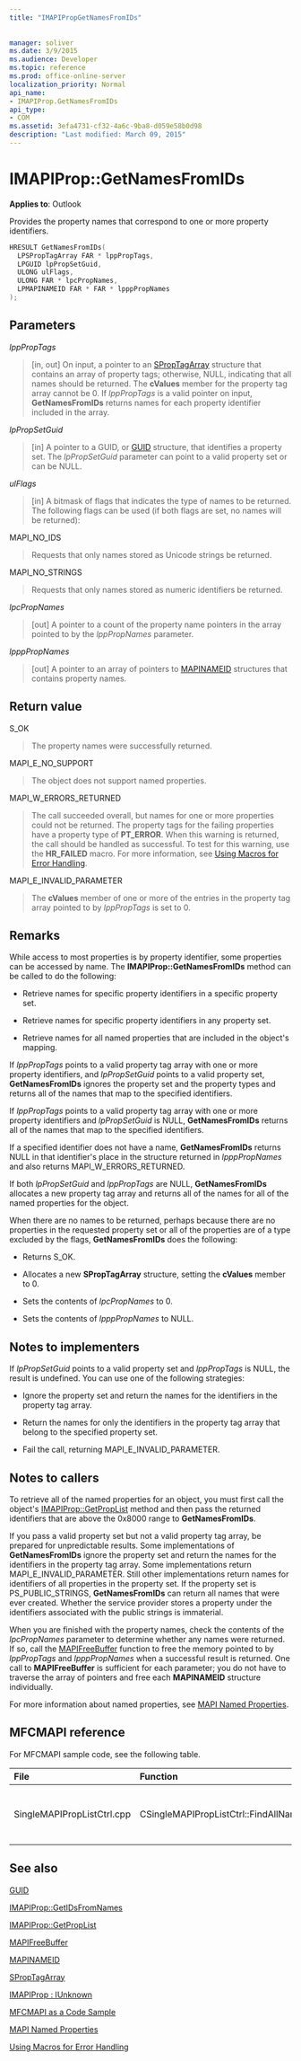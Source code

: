 ```yaml
---
title: "IMAPIPropGetNamesFromIDs"
 
 
manager: soliver
ms.date: 3/9/2015
ms.audience: Developer
ms.topic: reference
ms.prod: office-online-server
localization_priority: Normal
api_name:
- IMAPIProp.GetNamesFromIDs
api_type:
- COM
ms.assetid: 3efa4731-cf32-4a6c-9ba8-d059e58b0d98
description: "Last modified: March 09, 2015"
---
```


# IMAPIProp::GetNamesFromIDs

  
  
**Applies to**: Outlook 
  
Provides the property names that correspond to one or more property identifiers.
  
```cpp
HRESULT GetNamesFromIDs(
  LPSPropTagArray FAR * lppPropTags,
  LPGUID lpPropSetGuid,
  ULONG ulFlags,
  ULONG FAR * lpcPropNames,
  LPMAPINAMEID FAR * FAR * lpppPropNames
);
```

## Parameters

 _lppPropTags_
  
> [in, out] On input, a pointer to an [SPropTagArray](sproptagarray.md) structure that contains an array of property tags; otherwise, NULL, indicating that all names should be returned. The **cValues** member for the property tag array cannot be 0. If  _lppPropTags_ is a valid pointer on input, **GetNamesFromIDs** returns names for each property identifier included in the array. 
    
 _lpPropSetGuid_
  
> [in] A pointer to a GUID, or [GUID](guid.md) structure, that identifies a property set. The  _lpPropSetGuid_ parameter can point to a valid property set or can be NULL. 
    
 _ulFlags_
  
> [in] A bitmask of flags that indicates the type of names to be returned. The following flags can be used (if both flags are set, no names will be returned):
    
MAPI_NO_IDS 
  
> Requests that only names stored as Unicode strings be returned. 
    
MAPI_NO_STRINGS 
  
> Requests that only names stored as numeric identifiers be returned. 
    
 _lpcPropNames_
  
> [out] A pointer to a count of the property name pointers in the array pointed to by the  _lppPropNames_ parameter. 
    
 _lpppPropNames_
  
> [out] A pointer to an array of pointers to [MAPINAMEID](mapinameid.md) structures that contains property names. 
    
## Return value

S_OK 
  
> The property names were successfully returned. 
    
MAPI_E_NO_SUPPORT 
  
> The object does not support named properties. 
    
MAPI_W_ERRORS_RETURNED 
  
> The call succeeded overall, but names for one or more properties could not be returned. The property tags for the failing properties have a property type of **PT_ERROR**. When this warning is returned, the call should be handled as successful. To test for this warning, use the **HR_FAILED** macro. For more information, see [Using Macros for Error Handling](using-macros-for-error-handling.md). 
    
MAPI_E_INVALID_PARAMETER 
  
> The **cValues** member of one or more of the entries in the property tag array pointed to by  _lppPropTags_ is set to 0. 
    
## Remarks

While access to most properties is by property identifier, some properties can be accessed by name. The **IMAPIProp::GetNamesFromIDs** method can be called to do the following: 
  
- Retrieve names for specific property identifiers in a specific property set.
    
- Retrieve names for specific property identifiers in any property set.
    
- Retrieve names for all named properties that are included in the object's mapping.
    
If  _lppPropTags_ points to a valid property tag array with one or more property identifiers, and  _lpPropSetGuid_ points to a valid property set, **GetNamesFromIDs** ignores the property set and the property types and returns all of the names that map to the specified identifiers. 
  
If  _lppPropTags_ points to a valid property tag array with one or more property identifiers and  _lpPropSetGuid_ is NULL, **GetNamesFromIDs** returns all of the names that map to the specified identifiers. 
  
If a specified identifier does not have a name, **GetNamesFromIDs** returns NULL in that identifier's place in the structure returned in  _lpppPropNames_ and also returns MAPI_W_ERRORS_RETURNED. 
  
If both  _lpPropSetGuid_ and  _lppPropTags_ are NULL, **GetNamesFromIDs** allocates a new property tag array and returns all of the names for all of the named properties for the object. 
  
When there are no names to be returned, perhaps because there are no properties in the requested property set or all of the properties are of a type excluded by the flags, **GetNamesFromIDs** does the following: 
  
- Returns S_OK.
    
- Allocates a new **SPropTagArray** structure, setting the **cValues** member to 0. 
    
- Sets the contents of  _lpcPropNames_ to 0. 
    
- Sets the contents of  _lpppPropNames_ to NULL. 
    
## Notes to implementers

If  _lpPropSetGuid_ points to a valid property set and  _lppPropTags_ is NULL, the result is undefined. You can use one of the following strategies: 
  
- Ignore the property set and return the names for the identifiers in the property tag array.
    
- Return the names for only the identifiers in the property tag array that belong to the specified property set.
    
- Fail the call, returning MAPI_E_INVALID_PARAMETER. 
    
## Notes to callers

To retrieve all of the named properties for an object, you must first call the object's [IMAPIProp::GetPropList](imapiprop-getproplist.md) method and then pass the returned identifiers that are above the 0x8000 range to **GetNamesFromIDs**.
  
If you pass a valid property set but not a valid property tag array, be prepared for unpredictable results. Some implementations of **GetNamesFromIDs** ignore the property set and return the names for the identifiers in the property tag array. Some implementations return MAPI_E_INVALID_PARAMETER. Still other implementations return names for identifiers of all properties in the property set. If the property set is PS_PUBLIC_STRINGS, **GetNamesFromIDs** can return all names that were ever created. Whether the service provider stores a property under the identifiers associated with the public strings is immaterial. 
  
When you are finished with the property names, check the contents of the  _lpcPropNames_ parameter to determine whether any names were returned. If so, call the [MAPIFreeBuffer](mapifreebuffer.md) function to free the memory pointed to by  _lppPropTags_ and  _lpppPropNames_ when a successful result is returned. One call to **MAPIFreeBuffer** is sufficient for each parameter; you do not have to traverse the array of pointers and free each **MAPINAMEID** structure individually. 
  
For more information about named properties, see [MAPI Named Properties](mapi-named-properties.md). 
  
## MFCMAPI reference

For MFCMAPI sample code, see the following table.
  
|**File**|**Function**|**Comment**|
|:-----|:-----|:-----|
|SingleMAPIPropListCtrl.cpp  <br/> |CSingleMAPIPropListCtrl::FindAllNamedProps  <br/> |MFCMAPI uses the **IMAPIProp::GetNamesFromIDs** method to look up named properties that have previously been mapped.  <br/> |
   
## See also



[GUID](guid.md)
  
[IMAPIProp::GetIDsFromNames](imapiprop-getidsfromnames.md)
  
[IMAPIProp::GetPropList](imapiprop-getproplist.md)
  
[MAPIFreeBuffer](mapifreebuffer.md)
  
[MAPINAMEID](mapinameid.md)
  
[SPropTagArray](sproptagarray.md)
  
[IMAPIProp : IUnknown](imapipropiunknown.md)


[MFCMAPI as a Code Sample](mfcmapi-as-a-code-sample.md)
  
[MAPI Named Properties](mapi-named-properties.md)
  
[Using Macros for Error Handling](using-macros-for-error-handling.md)

